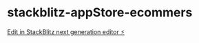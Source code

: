# stackblitz-appStore-ecommers

[Edit in StackBlitz next generation editor ⚡️](https://stackblitz.com/~/github.com/JorgeLLezcano/stackblitz-appStore-ecommers)
